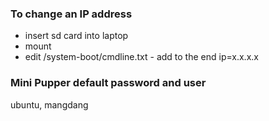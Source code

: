 ### To change an IP address
- insert sd card into laptop
- mount
- edit /system-boot/cmdline.txt - add to the end ip=x.x.x.x
### Mini Pupper default password and user
ubuntu, mangdang
